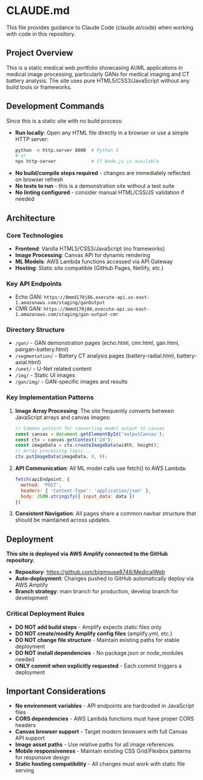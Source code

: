 # CLAUDE.md

This file provides guidance to Claude Code (claude.ai/code) when working with code in this repository.

## Project Overview

This is a static medical web portfolio showcasing AI/ML applications in medical image processing, particularly GANs for medical imaging and CT battery analysis. The site uses pure HTML5/CSS3/JavaScript without any build tools or frameworks.

## Development Commands

Since this is a static site with no build process:
- **Run locally**: Open any HTML file directly in a browser or use a simple HTTP server:
  ```bash
  python -m http.server 8000  # Python 3
  # or
  npx http-server             # If Node.js is available
  ```
- **No build/compile steps required** - changes are immediately reflected on browser refresh
- **No tests to run** - this is a demonstration site without a test suite
- **No linting configured** - consider manual HTML/CSS/JS validation if needed

## Architecture

### Core Technologies
- **Frontend**: Vanilla HTML5/CSS3/JavaScript (no frameworks)
- **Image Processing**: Canvas API for dynamic rendering
- **ML Models**: AWS Lambda functions accessed via API Gateway
- **Hosting**: Static site compatible (GitHub Pages, Netlify, etc.)

### Key API Endpoints
- Echo GAN: `https://8mmd170j86.execute-api.us-east-1.amazonaws.com/staging/ganOutput`
- CMR GAN: `https://8mmd170j86.execute-api.us-east-1.amazonaws.com/staging/gan-output-cmr`

### Directory Structure
- `/gan/` - GAN demonstration pages (echo.html, cmr.html, gan.html, pairgan-battery.html)
- `/segmentation/` - Battery CT analysis pages (battery-radial.html, battery-axial.html)
- `/unet/` - U-Net related content
- `/img/` - Static UI images
- `/gan/img/` - GAN-specific images and results

### Key Implementation Patterns

1. **Image Array Processing**: The site frequently converts between JavaScript arrays and canvas images:
   ```javascript
   // Common pattern for converting model output to canvas
   const canvas = document.getElementById('outputCanvas');
   const ctx = canvas.getContext('2d');
   const imageData = ctx.createImageData(width, height);
   // Array processing logic...
   ctx.putImageData(imageData, 0, 0);
   ```

2. **API Communication**: All ML model calls use fetch() to AWS Lambda:
   ```javascript
   fetch(apiEndpoint, {
     method: 'POST',
     headers: { 'Content-Type': 'application/json' },
     body: JSON.stringify({ input_data: data })
   })
   ```

3. **Consistent Navigation**: All pages share a common navbar structure that should be maintained across updates.

## Deployment

**This site is deployed via AWS Amplify connected to the GitHub repository.**
- **Repository**: https://github.com/bigmouse8748/MedicalWeb
- **Auto-deployment**: Changes pushed to GitHub automatically deploy via AWS Amplify
- **Branch strategy**: main branch for production, develop branch for development

### Critical Deployment Rules
- **DO NOT add build steps** - Amplify expects static files only
- **DO NOT create/modify Amplify config files** (amplify.yml, etc.)
- **DO NOT change file structure** - Maintain existing paths for stable deployment
- **DO NOT install dependencies** - No package.json or node_modules needed
- **ONLY commit when explicitly requested** - Each commit triggers a deployment

## Important Considerations

- **No environment variables** - API endpoints are hardcoded in JavaScript files
- **CORS dependencies** - AWS Lambda functions must have proper CORS headers
- **Canvas browser support** - Target modern browsers with full Canvas API support
- **Image asset paths** - Use relative paths for all image references
- **Mobile responsiveness** - Maintain existing CSS Grid/Flexbox patterns for responsive design
- **Static hosting compatibility** - All changes must work with static file serving